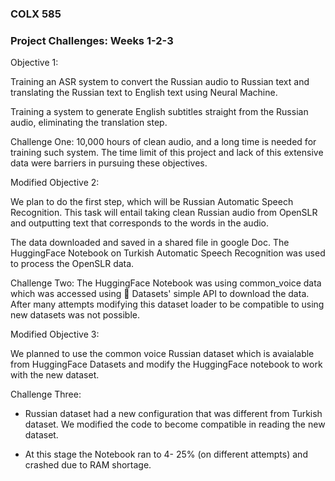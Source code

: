 ### COLX 585
### Project Challenges: Weeks 1-2-3


Objective 1:

Training an ASR system to convert the Russian audio to Russian text and translating the Russian text to English text using Neural Machine.

Training a system to generate English subtitles straight from the Russian audio, eliminating the translation step.

Challenge One: 10,000 hours of clean audio, and a long time is needed for training such system. The time limit of this project and lack of this extensive data were barriers in pursuing these objectives.

 
Modified Objective 2: 

We plan to do the first step, which will be Russian Automatic Speech Recognition. This task will entail taking clean Russian audio from OpenSLR and outputting text that corresponds to the words in the audio.

The data downloaded and saved in a shared file in google Doc. The HuggingFace Notebook on Turkish Automatic Speech Recognition was used to process the OpenSLR data.

Challenge Two: The HuggingFace Notebook was using common_voice data which was accessed using 🤗 Datasets' simple API to download the data. After many attempts modifying this dataset loader to be compatible to using new datasets was not possible.

Modified Objective 3:

We planned to use the common voice Russian dataset which is avaialable from HuggingFace Datasets and modify the HuggingFace notebook to work with the new dataset.

Challenge Three: 

- Russian dataset had a new configuration that was different from Turkish dataset. We modified the code to become compatible in reading the new dataset.

- At this stage the Notebook ran to 4- 25% (on different attempts) and crashed due to RAM shortage.

   
   
 
